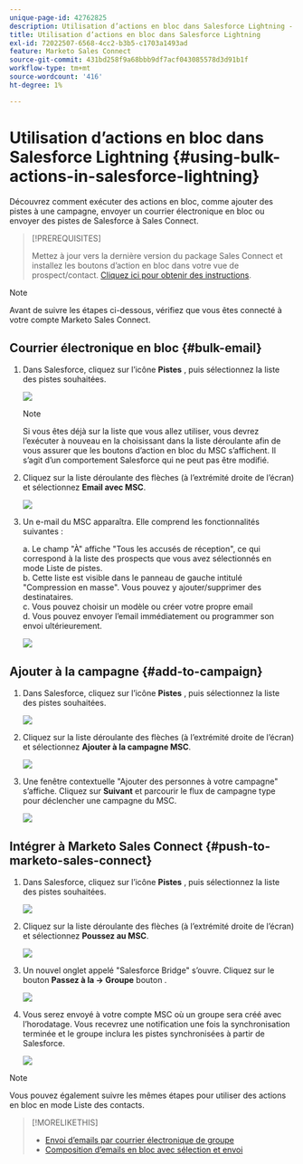 ```yaml
---
unique-page-id: 42762825
description: Utilisation d’actions en bloc dans Salesforce Lightning - Documentation Marketo - Documentation du produit
title: Utilisation d’actions en bloc dans Salesforce Lightning
exl-id: 72022507-6568-4cc2-b3b5-c1703a1493ad
feature: Marketo Sales Connect
source-git-commit: 431bd258f9a68bbb9df7acf043085578d3d91b1f
workflow-type: tm+mt
source-wordcount: '416'
ht-degree: 1%

---
```


# Utilisation d’actions en bloc dans Salesforce Lightning {#using-bulk-actions-in-salesforce-lightning}

Découvrez comment exécuter des actions en bloc, comme ajouter des pistes à une campagne, envoyer un courrier électronique en bloc ou envoyer des pistes de Salesforce à Sales Connect.

>[!PREREQUISITES]
>
>Mettez à jour vers la dernière version du package Sales Connect et installez les boutons d’action en bloc dans votre vue de prospect/contact. [Cliquez ici pour obtenir des instructions](https://s3.amazonaws.com/tout-user-store/salesforce/assets/SF+Guide+for+Lightning.pdf).

>[!NOTE]
>
>Avant de suivre les étapes ci-dessous, vérifiez que vous êtes connecté à votre compte Marketo Sales Connect.

## Courrier électronique en bloc {#bulk-email}

1. Dans Salesforce, cliquez sur l’icône **Pistes** , puis sélectionnez la liste des pistes souhaitées.

   ![](assets/one-6.png)

   >[!NOTE]
   >
   >Si vous êtes déjà sur la liste que vous allez utiliser, vous devrez l’exécuter à nouveau en la choisissant dans la liste déroulante afin de vous assurer que les boutons d’action en bloc du MSC s’affichent. Il s’agit d’un comportement Salesforce qui ne peut pas être modifié.

1. Cliquez sur la liste déroulante des flèches (à l’extrémité droite de l’écran) et sélectionnez **Email avec MSC**.

   ![](assets/two-6.png)

1. Un e-mail du MSC apparaîtra. Elle comprend les fonctionnalités suivantes :

   a. Le champ &quot;À&quot; affiche &quot;Tous les accusés de réception&quot;, ce qui correspond à la liste des prospects que vous avez sélectionnés en mode Liste de pistes.\
   b. Cette liste est visible dans le panneau de gauche intitulé &quot;Compression en masse&quot;. Vous pouvez y ajouter/supprimer des destinataires.\
   c. Vous pouvez choisir un modèle ou créer votre propre email\
   d. Vous pouvez envoyer l’email immédiatement ou programmer son envoi ultérieurement.

   ![](assets/three-5.png)

## Ajouter à la campagne  {#add-to-campaign}

1. Dans Salesforce, cliquez sur l’icône **Pistes** , puis sélectionnez la liste des pistes souhaitées.

   ![](assets/four-4.png)

1. Cliquez sur la liste déroulante des flèches (à l’extrémité droite de l’écran) et sélectionnez **Ajouter à la campagne MSC**.

   ![](assets/five-4.png)

1. Une fenêtre contextuelle &quot;Ajouter des personnes à votre campagne&quot; s’affiche. Cliquez sur **Suivant** et parcourir le flux de campagne type pour déclencher une campagne du MSC.

   ![](assets/six-1.png)

## Intégrer à Marketo Sales Connect {#push-to-marketo-sales-connect}

1. Dans Salesforce, cliquez sur l’icône **Pistes** , puis sélectionnez la liste des pistes souhaitées.

   ![](assets/seven-2.png)

1. Cliquez sur la liste déroulante des flèches (à l’extrémité droite de l’écran) et sélectionnez **Poussez au MSC**.

   ![](assets/eight-2.png)

1. Un nouvel onglet appelé &quot;Salesforce Bridge&quot; s’ouvre. Cliquez sur le bouton **Passez à la → Groupe** bouton .

   ![](assets/nine-2.png)

1. Vous serez envoyé à votre compte MSC où un groupe sera créé avec l’horodatage. Vous recevrez une notification une fois la synchronisation terminée et le groupe inclura les pistes synchronisées à partir de Salesforce.

   ![](assets/ten-1.png)

>[!NOTE]
>
>Vous pouvez également suivre les mêmes étapes pour utiliser des actions en bloc en mode Liste des contacts.

>[!MORELIKETHIS]
>
>* [Envoi d’emails par courrier électronique de groupe](/help/marketo/product-docs/marketo-sales-connect/email/using-the-compose-window/sending-emails-via-group-email.md)
>* [Composition d’emails en bloc avec sélection et envoi](/help/marketo/product-docs/marketo-sales-connect/email/using-the-compose-window/composing-bulk-emails-with-select-and-send.md#sending-emails)
